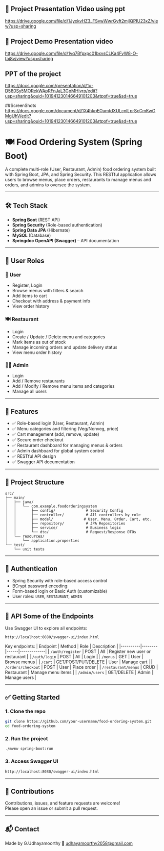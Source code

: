 ## 🎥 Project Presentation Video  using ppt
https://drive.google.com/file/d/1JyxkvHZ3_FSvwWwrGyft2mjIQPIU23xZ/view?usp=sharing

## 🎥 Project Demo Presentation video 
https://drive.google.com/file/d/1vq7Bfpxpc01bxvsCLKa4FyW8-O-taj8v/view?usp=sharing
## PPT of the project
https://docs.google.com/presentation/d/1o-D580Sy5MORekWApRFnJaL3GpMHIvrp/edit?usp=sharing&ouid=101941230146649101203&rtpof=true&sd=true

##ScreenShots
https://docs.google.com/document/d/1X4hkpEOumtdXULcnlLprScCmKwGMgUhV/edit?usp=sharing&ouid=101941230146649101203&rtpof=true&sd=true


# 🍽️ Food Ordering System (Spring Boot)

A complete multi-role (User, Restaurant, Admin) food ordering system built with Spring Boot, JPA, and Spring Security. This RESTful application allows users to browse menus, place orders, restaurants to manage menus and orders, and admins to oversee the system.

---

## 🛠️ Tech Stack

- **Spring Boot** (REST API)
- **Spring Security** (Role-based authentication)
- **Spring Data JPA** (Hibernate)
- **MySQL** (Database)
- **Springdoc OpenAPI (Swagger)** – API documentation

---

## 👥 User Roles

### 👤 **User**
- Register, Login
- Browse menus with filters & search
- Add items to cart
- Checkout with address & payment info
- View order history

### 🍽️ **Restaurant**
- Login
- Create / Update / Delete menu and categories
- Mark items as out of stock
- Manage incoming orders and update delivery status
- View menu order history

### 👨‍💼 **Admin**
- Login
- Add / Remove restaurants
- Add / Modify / Remove menu items and categories
- Manage all users

---

## 🚀 Features

- ✅ Role-based login (User, Restaurant, Admin)
- ✅ Menu categories and filtering (Veg/Nonveg, price)
- ✅ Cart management (add, remove, update)
- ✅ Secure order checkout
- ✅ Restaurant dashboard for managing menus & orders
- ✅ Admin dashboard for global system control
- ✅ RESTful API design
- ✅ Swagger API documentation

---

## 📁 Project Structure

```
src/
├── main/
│   ├── java/
│   │   └── com.example.foodorderingsystem
│   │       ├── config/              # Security Config
│   │       ├── controller/          # All controllers by role
│   │       ├── model/              # User, Menu, Order, Cart, etc.
│   │       ├── repository/          # JPA Repositories
│   │       ├── service/             # Business logic
│   │       └── dto/                 # Request/Response DTOs
│   └── resources/
│       └── application.properties
└── test/
    └── unit tests
```

---

## 🔐 Authentication

- Spring Security with role-based access control
- BCrypt password encoding
- Form-based login or Basic Auth (customizable)
- User roles: `USER`, `RESTAURANT`, `ADMIN`

---

## 🔧 API  Some of the Endpoints

Use Swagger UI to explore all endpoints:
```
http://localhost:8080/swagger-ui/index.html
```

Key endpoints:
| Endpoint | Method | Role | Description |
|----------|--------|------|-------------|
| `/auth/register` | POST | All | Register new user or restaurant |
| `/auth/login` | POST | All | Login |
| `/menus` | GET | User | Browse menus |
| `/cart` | GET/POST/PUT/DELETE | User | Manage cart |
| `/orders/checkout` | POST | User | Place order |
| `/restaurant/menus` | CRUD | Restaurant | Manage menu items |
| `/admin/users` | GET/DELETE | Admin | Manage users |

---

## ✅ Getting Started

### 1. Clone the repo
```bash
git clone https://github.com/your-username/food-ordering-system.git
cd food-ordering-system
```

### 2. Run the project
```bash
./mvnw spring-boot:run
```

### 3. Access Swagger UI
```bash
http://localhost:8080/swagger-ui/index.html
```

---






## 🙌 Contributions

Contributions, issues, and feature requests are welcome!  
Please open an issue or submit a pull request.

---

## 📬 Contact

Made by G.Udhayamoorthy 
📧 udhayamoorthy2058@gmail.com

